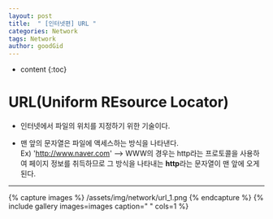 ```yaml
---
layout: post
title:  " [인터넷편] URL "
categories: Network
tags: Network
author: goodGid
---
```

* content
{:toc}


# URL(Uniform REsource Locator)

* 인터넷에서 파일의 위치를 지정하기 위한 기술이다.

* 맨 앞의 문자열은 파일에 액세스하는 방식을 나타낸다. <br> Ex) 'http://www.naver.com' --> WWW의 경우는 http라는 프로토콜을 사용하여 페이지 정보를 취득하므로 그 방식을 나타내는 <b>http</b>라는 문자열이 맨 앞에 오게 된다.







---

{% capture images %}
    /assets/img/network/url_1.png
{% endcapture %}
{% include gallery images=images caption=" " cols=1 %}

